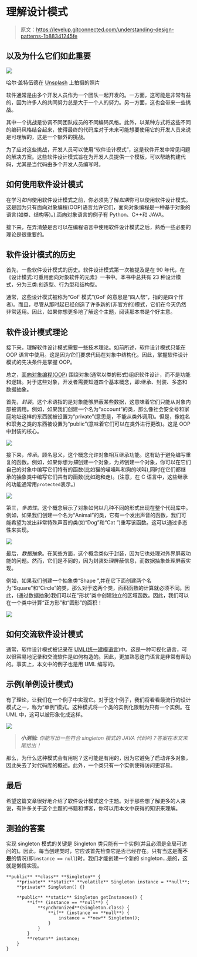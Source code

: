 # 理解设计模式

> 原文：<https://levelup.gitconnected.com/understanding-design-patterns-1b88341245fe>

## 以及为什么它们如此重要

![](img/2625cbfb6b16152e6a563ed9d0c8bcfd.png)

哈尔·盖特伍德在 [Unsplash](https://unsplash.com?utm_source=medium&utm_medium=referral) 上拍摄的照片

软件通常是由多个开发人员作为一个团队一起开发的。一方面，这可能是非常有益的，因为许多人的共同努力总是大于一个人的努力。另一方面，这也会带来一些挑战。

其中一个挑战是协调不同团队成员的不同编码风格。此外，以某种方式将这些不同的编码风格结合起来，使得最终的代码库对于未来可能想要使用它的开发人员来说是可理解的，这是一个额外的挑战。

为了应对这些挑战，开发人员可以使用“软件设计模式”，这是软件开发中常见问题的解决方案。这些软件设计模式旨在为开发人员提供一个模板，可以帮助构建代码，尤其是当代码由多个开发人员编写时。

## 如何使用软件设计模式

在学习*如何*使用软件设计模式之前，你必须先了解*如果*你可以使用软件设计模式。这是因为只有面向对象编程(OOP)语言允许它们，面向对象编程是一种基于对象的语言(如类、结构等)。).面向对象语言的例子有 Python、C++和 JAVA。

接下来，在弄清楚是否可以在编程语言中使用软件设计模式之后，熟悉一些必要的理论是很重要的。

## 软件设计模式的历史

首先，一些软件设计模式的历史。软件设计模式第一次被提及是在 90 年代，在《设计模式:可重用面向对象软件的元素》一书中。本书中总共有 23 种设计模式，分为三类:创造型、行为型和结构型。

通常，这些设计模式被称为“GoF 模式”(GoF 的意思是“四人帮”，指的是四个作者)。而且，尽管从那时起已经创造了许多新的(非官方的)模式，它们在今天仍然非常适用。因此，如果你想更多地了解这个主题，阅读那本书是个好主意。

## 软件设计模式理论

接下来，理解软件设计模式需要一些技术理论。如前所述，软件设计模式只能在 OOP 语言中使用。这是因为它们要求代码在对象中结构化。因此，掌握软件设计模式的先决条件是掌握 OOP。

总之，[面向对象编程(OOP)](https://www.techtarget.com/searchapparchitecture/definition/object-oriented-programming-OOP#:~:text=Object%2Doriented%20programming%20(OOP)%20is%20a%20computer%20programming%20model,rather%20than%20functions%20and%20logic.&text=Once%20an%20object%20is%20known,sequences%20that%20can%20manipulate%20it.) 围绕对象(通常以类的形式)组织软件设计，而不是功能和逻辑。对于这些对象，开发者需要知道四个基本概念，即:继承、封装、多态和数据抽象。

首先，*封装*。这个术语指的是对象能够屏蔽某些数据，这意味着它们只能从对象内部被调用。例如，如果我们创建一个名为“account”的类，那么像社会安全号和家庭地址这样的东西就被设置为“private”(意思是，不能从类外调用)。但是，像姓名和职务之类的东西被设置为“public”(意味着它们可以在类外进行更改)。这是 OOP 中封装的核心。

![](img/c7ce75e6cb4e7a25349fd14e7850d2cb.png)

接下来，*传承*。顾名思义，这个概念允许对象相互继承功能。这有助于避免编写重复的函数。例如，如果你想为*猫*创建一个对象，为*狗*创建一个对象，你可以在它们自己的对象中编写它们特有的函数(比如猫的喵喵叫和狗的吠叫),同时在它们都继承的抽象类中编写它们共有的函数(比如跑和走)。(注意，在 C 语言中，这些继承的功能通常用`protected`表示。)

![](img/c68f214ddbaf1a7e441b282a2d189d6a.png)

第三，*多态性*。这个概念展示了对象如何以几种不同的形式出现在整个代码库中。例如，如果我们创建一个名为“Animal”的类，它有一个发出声音的函数，我们可能希望为发出非常特殊声音的类(如“Dog”和“Cat ”)重写该函数。这可以通过多态性来实现。

![](img/b6eb6a5064c12ae0cc255cc6728f2126.png)

最后，*数据抽象*。在某些方面，这个概念类似于封装，因为它也处理对外界屏蔽功能的问题。然而，它们是不同的，因为封装处理屏蔽信息，而数据抽象处理屏蔽实现。

例如，如果我们创建一个抽象类“Shape ”,并在它下面创建两个名为“Square”和“Circle”的类，那么对于这两个类，面积函数的计算就必须不同。因此，(通过数据抽象)我们可以在“形状”类中创建独立的区域函数。因此，我们可以在一个类中计算“正方形”和“圆形”的面积！

![](img/b6d867b297cf821feb55417a1b3b89ae.png)

## 如何交流软件设计模式

通常，软件设计模式被记录在 [UML(统一建模语言)](https://en.wikipedia.org/wiki/Unified_Modeling_Language)中。这是一种可视化语言，可以很容易地记录和交流软件是如何构造的。因此，更加熟悉这门语言是非常有帮助的。事实上，本文中的例子也是用 UML 编写的。

## 示例(单例设计模式)

有了理论，让我们在一个例子中实现它。对于这个例子，我们将看看最流行的设计模式之一，称为“单例”模式。这种模式将一个类的实例化限制为只有一个实例。在 UML 中，这可以被形象化成这样。

![](img/43d11d7dce1dfe042f8be4ab8a1687d7.png)

> ***小测验:*** *你能写出一些符合 singleton 模式的 JAVA 代码吗？答案在本文末尾给出！*

那么，为什么这种模式会有用呢？这可能是有用的，因为它避免了启动许多对象，因此失去了对代码库的概述。此外，一个类只有一个实例使得访问更容易。

## 最后

希望这篇文章很好地介绍了软件设计模式这个主题。对于那些想了解更多的人来说，有许多关于这个主题的书籍和博客，你可以用本文中获得的知识来理解。

## 测验的答案

实现 singleton 模式的关键是 Singleton 类只能有一个实例(并且必须是全局可访问的)。因此，每当创建类时，它应该首先检查它是否已经存在。只有当这是**而不是**的情况(即`instance == null`)时，我们才能创建一个新的 singleton…是的，这就是懒惰实现。

```
**public** **class** **Singleton** {
    **private** **static** **volatile** Singleton instance = **null**;
    **private** Singleton() {}

    **public** **static** Singleton getInstances() {
        **if** (instance == **null**) {
            **synchronized**(Singleton.class) {
                **if** (instance == **null**) {
                    instance = **new** Singleton();
                }
            }
        }
        **return** instance;
    }
}
```